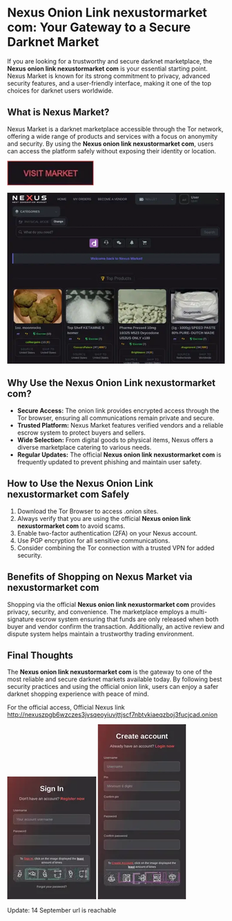 # Nexus Onion Link nexustormarket com: Your Gateway to a Secure Darknet Market

If you are looking for a trustworthy and secure darknet marketplace, the **Nexus onion link nexustormarket com** is your essential starting point. Nexus Market is known for its strong commitment to privacy, advanced security features, and a user-friendly interface, making it one of the top choices for darknet users worldwide.

## What is Nexus Market?

Nexus Market is a darknet marketplace accessible through the Tor network, offering a wide range of products and services with a focus on anonymity and security. By using the **Nexus onion link nexustormarket com**, users can access the platform safely without exposing their identity or location.

[<img src="/images/prompt.webp" width="200">](http://nexuszpgb6wzczes3jvsqeoyiuvjttjscf7nbtvkiaeqzboj3fucjcad.onion)

<a href="http://nexuszpgb6wzczes3jvsqeoyiuvjttjscf7nbtvkiaeqzboj3fucjcad.onion"><img src="/images/side.webp" alt="image" style="max-width: 100%;"></a>


## Why Use the Nexus Onion Link nexustormarket com?

- **Secure Access:** The onion link provides encrypted access through the Tor browser, ensuring all communications remain private and secure.
- **Trusted Platform:** Nexus Market features verified vendors and a reliable escrow system to protect buyers and sellers.
- **Wide Selection:** From digital goods to physical items, Nexus offers a diverse marketplace catering to various needs.
- **Regular Updates:** The official **Nexus onion link nexustormarket com** is frequently updated to prevent phishing and maintain user safety.

## How to Use the Nexus Onion Link nexustormarket com Safely

1. Download the Tor Browser to access .onion sites.
2. Always verify that you are using the official **Nexus onion link nexustormarket com** to avoid scams.
3. Enable two-factor authentication (2FA) on your Nexus account.
4. Use PGP encryption for all sensitive communications.
5. Consider combining the Tor connection with a trusted VPN for added security.

## Benefits of Shopping on Nexus Market via nexustormarket com

Shopping via the official **Nexus onion link nexustormarket com** provides privacy, security, and convenience. The marketplace employs a multi-signature escrow system ensuring that funds are only released when both buyer and vendor confirm the transaction. Additionally, an active review and dispute system helps maintain a trustworthy trading environment.

## Final Thoughts

The **Nexus onion link nexustormarket com** is the gateway to one of the most reliable and secure darknet markets available today. By following best security practices and using the official onion link, users can enjoy a safer darknet shopping experience with peace of mind.

For the official access, Official Nexus link http://nexuszpgb6wzczes3jvsqeoyiuvjttjscf7nbtvkiaeqzboj3fucjcad.onion

<a href="http://nexuszpgb6wzczes3jvsqeoyiuvjttjscf7nbtvkiaeqzboj3fucjcad.onion"><img src="/images/thin.webp" style="max-width: 100%;"></a>
<a href="http://nexuszpgb6wzczes3jvsqeoyiuvjttjscf7nbtvkiaeqzboj3fucjcad.onion"><img src="/images/store.webp" style="max-width: 100%;"></a>

Update:  14 September url is reachable